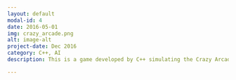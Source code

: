 ```yaml
---
layout: default
modal-id: 4
date: 2016-05-01
img: crazy_arcade.png
alt: image-alt
project-date: Dec 2016
category: C++, AI
description: This is a game developed by C++ simulating the Crazy Arcade. This game has three modes and two NPC. Player can put bomb to go ahead. <a href="https://github.com/yehan-xiao/UNNC-EVENT">Click to See More</a>.

---
```

